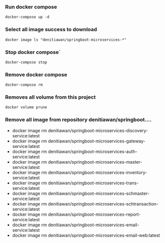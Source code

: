 ### Run docker compose
`docker-compose up -d`


### Select all image success to download
`docker image ls "denitiawan/springboot-microservices-*"`


### Stop docker compose`
`docker-compose stop`


### Remove docker compose
`docker-compose rm`



### Removes all volume from this project
`docker volume prune`


### Remove all image from repository denitiawan/springboot....
* docker image rm  denitiawan/springboot-microservices-discovery-service:latest
* docker image rm  denitiawan/springboot-microservices-gateway-service:latest
* docker image rm denitiawan/springboot-microservices-auth-service:latest
* docker image rm  denitiawan/springboot-microservices-master-service:latest
* docker image rm  denitiawan/springboot-microservices-inventory-service:latest
* docker image rm denitiawan/springboot-microservices-trans-service:latest
* docker image rm  denitiawan/springboot-microservices-schmaster-service:latest
* docker image rm  denitiawan/springboot-microservices-schtransaction-service:latest
* docker image rm  denitiawan/springboot-microservices-report-service:latest
* docker image rm  denitiawan/springboot-microservices-email-service:latest
* docker image rm  denitiawan/springboot-microservices-email-web:latest
